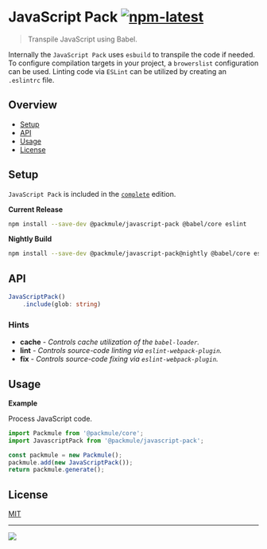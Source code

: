 # JavaScript Pack [![npm-latest]][npm]

> Transpile JavaScript using Babel.

Internally the `JavaScript Pack` uses `esbuild` to transpile the code if needed.
To configure compilation targets in your project, a `browerslist` configuration can be used.
Linting code via `ESLint` can be utilized by creating an `.eslintrc` file.

## Overview

-   [Setup](#setup)
-   [API](#api)
-   [Usage](#usage)
-   [License](#license)

## Setup

`JavaScript Pack` is included in the [`complete`][edition-complete] edition.

**Current Release**

```bash
npm install --save-dev @packmule/javascript-pack @babel/core eslint
```

**Nightly Build**

```bash
npm install --save-dev @packmule/javascript-pack@nightly @babel/core eslint
```

## API

```typescript
JavaScriptPack()
    .include(glob: string)
```

### Hints

-   **cache** - _Controls cache utilization of the `babel-loader`._
-   **lint** - _Controls source-code linting via `eslint-webpack-plugin`._
-   **fix** - _Controls source-code fixing via `eslint-webpack-plugin`._

## Usage

**Example**

Process JavaScript code.

```typescript
import Packmule from '@packmule/core';
import JavascriptPack from '@packmule/javascript-pack';

const packmule = new Packmule();
packmule.add(new JavaScriptPack());
return packmule.generate();
```

## License

[MIT](https://choosealicense.com/licenses/mit/)

---

[<img src="https://avatars.githubusercontent.com/u/4364197?s=64">](https://www.pixelart.at/)

[packmule-hints]: https://www.npmjs.com/package/@packmule/core#hints
[packmule-api]: https://www.npmjs.com/package/@packmule/core#api
[npm]: https://www.npmjs.com/package/@packmule/javascript-pack
[npm-latest]: https://img.shields.io/npm/v/@packmule/javascript-pack/latest?color=%230AC2FF&label=release&style=for-the-badge
[edition-default]: https://www.npmjs.com/package/@packmule/default
[edition-complete]: https://www.npmjs.com/package/@packmule/complete
